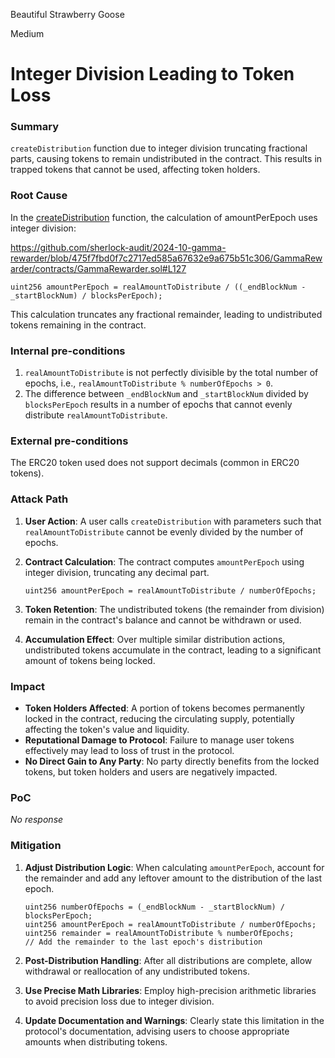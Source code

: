 Beautiful Strawberry Goose

Medium

# Integer Division Leading to Token Loss

### Summary

`createDistribution` function due to integer division truncating fractional parts, causing tokens to remain undistributed in the contract. This results in trapped tokens that cannot be used, affecting token holders.

### Root Cause

In the [createDistribution](https://github.com/sherlock-audit/2024-10-gamma-rewarder-yxsec/issues/new?assignees=&labels=&projects=&template=audit-report.yml&title=%7Bactor%7D+will+%7Bimpact%7D+%7Baffected+party%7D#code) function, the calculation of amountPerEpoch uses integer division:

https://github.com/sherlock-audit/2024-10-gamma-rewarder/blob/475f7fbd0f7c2717ed585a67632e9a675b51c306/GammaRewarder/contracts/GammaRewarder.sol#L127
```solidity
uint256 amountPerEpoch = realAmountToDistribute / ((_endBlockNum - _startBlockNum) / blocksPerEpoch);
```

This calculation truncates any fractional remainder, leading to undistributed tokens remaining in the contract.




### Internal pre-conditions

1. `realAmountToDistribute` is not perfectly divisible by the total number of epochs, i.e., `realAmountToDistribute % numberOfEpochs > 0`.
2. The difference between `_endBlockNum` and `_startBlockNum` divided by `blocksPerEpoch` results in a number of epochs that cannot evenly distribute `realAmountToDistribute`.


### External pre-conditions

The ERC20 token used does not support decimals (common in ERC20 tokens).


### Attack Path


1. **User Action**: A user calls `createDistribution` with parameters such that `realAmountToDistribute` cannot be evenly divided by the number of epochs.
2. **Contract Calculation**: The contract computes `amountPerEpoch` using integer division, truncating any decimal part.

    ```solidity
    uint256 amountPerEpoch = realAmountToDistribute / numberOfEpochs;
    ```

3. **Token Retention**: The undistributed tokens (the remainder from division) remain in the contract's balance and cannot be withdrawn or used.
4. **Accumulation Effect**: Over multiple similar distribution actions, undistributed tokens accumulate in the contract, leading to a significant amount of tokens being locked.


### Impact

- **Token Holders Affected**: A portion of tokens becomes permanently locked in the contract, reducing the circulating supply, potentially affecting the token's value and liquidity.
- **Reputational Damage to Protocol**: Failure to manage user tokens effectively may lead to loss of trust in the protocol.
- **No Direct Gain to Any Party**: No party directly benefits from the locked tokens, but token holders and users are negatively impacted.


### PoC

_No response_

### Mitigation


1. **Adjust Distribution Logic**: When calculating `amountPerEpoch`, account for the remainder and add any leftover amount to the distribution of the last epoch.

    ```solidity
    uint256 numberOfEpochs = (_endBlockNum - _startBlockNum) / blocksPerEpoch;
    uint256 amountPerEpoch = realAmountToDistribute / numberOfEpochs;
    uint256 remainder = realAmountToDistribute % numberOfEpochs;
    // Add the remainder to the last epoch's distribution
    ```

2. **Post-Distribution Handling**: After all distributions are complete, allow withdrawal or reallocation of any undistributed tokens.
3. **Use Precise Math Libraries**: Employ high-precision arithmetic libraries to avoid precision loss due to integer division.
4. **Update Documentation and Warnings**: Clearly state this limitation in the protocol's documentation, advising users to choose appropriate amounts when distributing tokens.
